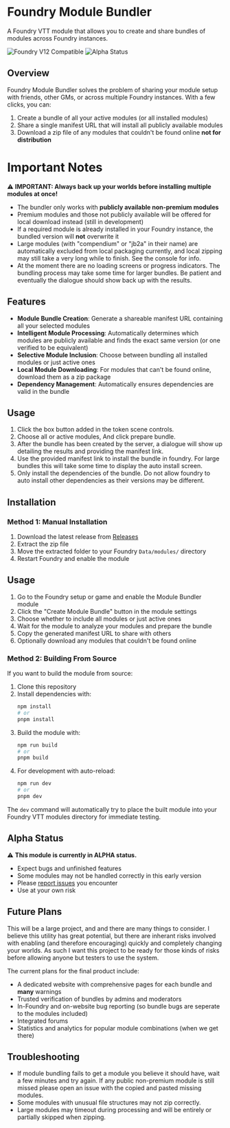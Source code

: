 # Foundry Module Bundler

A Foundry VTT module that allows you to create and share bundles of modules across Foundry instances.

![Foundry V12 Compatible](https://img.shields.io/badge/Foundry-v12-green)
![Alpha Status](https://img.shields.io/badge/Status-Alpha-orange)

## Overview

Foundry Module Bundler solves the problem of sharing your module setup with friends, other GMs, or across multiple Foundry instances. With a few clicks, you can:

1. Create a bundle of all your active modules (or all installed modules)
2. Share a single manifest URL that will install all publicly available modules
3. Download a zip file of any modules that couldn't be found online **not for distribution**

# Important Notes

⚠️ **IMPORTANT: Always back up your worlds before installing multiple modules at once!**

- The bundler only works with **publicly available non-premium modules**
- Premium modules and those not publicly available will be offered for local download instead (still in development)
- If a required module is already installed in your Foundry instance, the bundled version will **not** overwrite it
- Large modules (with "compendium" or "jb2a" in their name) are automatically excluded from local packaging currently, and local zipping may still take a very long while to finish. See the console for info.
- At the moment there are no loading screens or progress indicators. The bundling process may take some time for larger bundles. Be patient and eventually the dialogue should show back up with the results.

## Features

- **Module Bundle Creation**: Generate a shareable manifest URL containing all your selected modules
- **Intelligent Module Processing**: Automatically determines which modules are publicly available and finds the exact same version (or one verified to be equivalent)
- **Selective Module Inclusion**: Choose between bundling all installed modules or just active ones
- **Local Module Downloading**: For modules that can't be found online, download them as a zip package
- **Dependency Management**: Automatically ensures dependencies are valid in the bundle


## Usage

1. Click the box button added in the token scene controls.
2. Choose all or active modules, And click prepare bundle.
3. After the bundle has been created by the server, a dialogue will show up detailing the results and providing the manifest link.
4. Use the provided manifest link to install the bundle in foundry. For large bundles this will take some time to display the auto install screen.
5. Only install the dependencies of the bundle. Do not allow foundry to auto install other dependencies as their versions may be different.

## Installation


### Method 1: Manual Installation

1. Download the latest release from [Releases](https://github.com/yourusername/foundry-module-bundler/releases)
2. Extract the zip file
3. Move the extracted folder to your Foundry `Data/modules/` directory
4. Restart Foundry and enable the module

## Usage

1. Go to the Foundry setup or game and enable the Module Bundler module
2. Click the "Create Module Bundle" button in the module settings
3. Choose whether to include all modules or just active ones
4. Wait for the module to analyze your modules and prepare the bundle
5. Copy the generated manifest URL to share with others
6. Optionally download any modules that couldn't be found online

### Method 2: Building From Source

If you want to build the module from source:

1. Clone this repository
2. Install dependencies with:
   ```bash
   npm install
   # or
   pnpm install
   ```
3. Build the module with:
   ```bash
   npm run build
   # or
   pnpm build
   ```
4. For development with auto-reload:
   ```bash
   npm run dev
   # or
   pnpm dev
   ```

The `dev` command will automatically try to place the built module into your Foundry VTT modules directory for immediate testing.

## Alpha Status

⚠️ **This module is currently in ALPHA status.**

- Expect bugs and unfinished features
- Some modules may not be handled correctly in this early version
- Please [report issues](https://github.com/yourusername/foundry-module-bundler/issues) you encounter
- Use at your own risk

## Future Plans

This will be a large project, and and there are many things to consider. I believe this utility has great potential, but there are inherant risks involved with enabling (and therefore encouraging) quickly and completely changing your worlds. As such I want this project to be ready for those kinds of risks before allowing anyone but testers to use the system.

The current plans for the final product include:
- A dedicated website with comprehensive pages for each bundle and **many** warnings
- Trusted verification of bundles by admins and moderators
- In-Foundry and on-website bug reporting (so bundle bugs are seperate to the modules included)
- Integrated forums
- Statistics and analytics for popular module combinations (when we get there)

## Troubleshooting

- If module bundling fails to get a module you believe it should have, wait a few minutes and try again. If any public non-premium module is still missed please open an issue with the copied and pasted missing modules.
- Some modules with unusual file structures may not zip correctly.
- Large modules may timeout during processing and will be entirely or partially skipped when zipping.